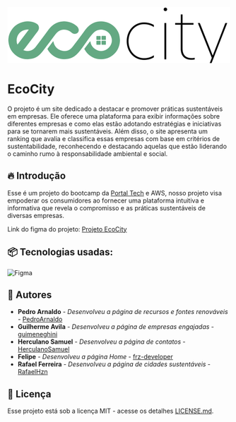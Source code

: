 ![Logo do projeto](/assets/img/logo.png)

# EcoCity

O projeto é um site dedicado a destacar e promover práticas sustentáveis em empresas. Ele oferece uma plataforma para exibir informações sobre diferentes empresas e como elas estão adotando estratégias e iniciativas para se tornarem mais sustentáveis. Além disso, o site apresenta um ranking que avalia e classifica essas empresas com base em critérios de sustentabilidade, reconhecendo e destacando aquelas que estão liderando o caminho rumo à responsabilidade ambiental e social.

## 🔥 Introdução

Esse é um projeto do bootcamp da [Portal Tech](https://portaltechs.com/) e AWS, nosso projeto visa empoderar os consumidores ao fornecer uma plataforma intuitiva e informativa que revela o compromisso e as práticas sustentáveis de diversas empresas.

Link do figma do projeto: [Projeto EcoCity](https://www.figma.com/file/iqxIRNkSxi2tAtXDBScFi0/Proz----grupo-2?type=design&node-id=22%3A59&mode=design&t=0NBdaxOS1YvbzNEM-1)

## 📦 Tecnologias usadas:

![Figma](https://img.shields.io/badge/figma-%23F24E1E.svg?style=for-the-badge&logo=figma&logoColor=white)

## 👷 Autores

- **Pedro Arnaldo** - _Desenvolveu a página de recursos e fontes renováveis_ - [PedroArnaldo](https://github.com/PedroArnaldo)
- **Guilherme Avila** - _Desenvolveu a página de empresas engajadas_ - [guimeneghini](https://github.com/guimeneghini)
- **Herculano Samuel** - _Desenvolveu a página de contatos_ - [HerculanoSamuel](https://github.com/HerculanoSamuel)
- **Felipe** - _Desenvolveu a página Home_ - [frz-developer](https://github.com/frz-developer)
- **Rafael Ferreira** - _Desenvolveu a página de cidades sustentáveis_ - [RafaelHzn](https://github.com/RafaelHzn)

## 📄 Licença

Esse projeto está sob a licença MIT - acesse os detalhes [LICENSE.md](https://github.com/Proz-Tech/EcoCity/blob/main/LICENSE).
